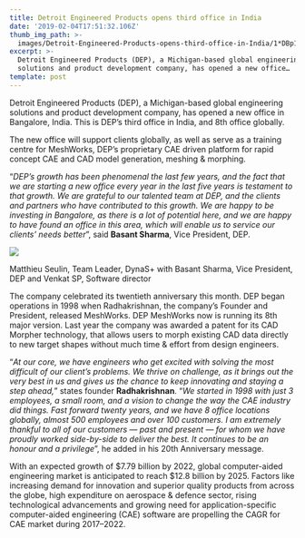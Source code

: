 ```yaml
---
title: Detroit Engineered Products opens third office in India
date: '2019-02-04T17:51:32.106Z'
thumb_img_path: >-
  images/Detroit-Engineered-Products-opens-third-office-in-India/1*DBp1td-bJ2W4IoKJbywiXA.jpeg
excerpt: >-
  Detroit Engineered Products (DEP), a Michigan-based global engineering
  solutions and product development company, has opened a new office…
template: post
---
```

Detroit Engineered Products (DEP), a Michigan-based global engineering solutions and product development company, has opened a new office in Bangalore, India. This is DEP’s third office in India, and 8th office globally.

The new office will support clients globally, as well as serve as a training centre for MeshWorks, DEP’s proprietary CAE driven platform for rapid concept CAE and CAD model generation, meshing & morphing.

“*DEP’s growth has been phenomenal the last few years, and the fact that we are starting a new office every year in the last five years is testament to that growth. We are grateful to our talented team at DEP, and the clients and partners who have contributed to this growth. We are happy to be investing in Bangalore, as there is a lot of potential here, and we are happy to have found an office in this area, which will enable us to service our clients’ needs better*”, said **Basant Sharma**, Vice President, DEP.

![](/images/Detroit-Engineered-Products-opens-third-office-in-India/1*DBp1td-bJ2W4IoKJbywiXA.jpeg)

<figcaption>Matthieu Seulin, Team Leader, DynaS+ with Basant Sharma, Vice President, DEP and Venkat SP, Software&nbsp;director</figcaption>

The company celebrated its twentieth anniversary this month. DEP began operations in 1998 when Radhakrishnan, the company’s Founder and President, released MeshWorks. DEP MeshWorks now is running its 8th major version. Last year the company was awarded a patent for its CAD Morpher technology, that allows users to morph existing CAD data directly to new target shapes without much time & effort from design engineers.

“*At our core, we have engineers who get excited with solving the most difficult of our client’s problems. We thrive on challenge, as it brings out the very best in us and gives us the chance to keep innovating and staying a step ahead,*” states founder **Radhakrishnan**. “*We started in 1998 with just 3 employees, a small room, and a vision to change the way the CAE industry did things. Fast forward twenty years, and we have 8 office locations globally, almost 500 employees and over 100 customers. I am extremely thankful to all of our customers — past and present — for whom we have proudly worked side-by-side to deliver the best. It continues to be an honour and a privilege*”, he added in his 20th Anniversary message.

With an expected growth of $7.79 billion by 2022, global computer-aided engineering market is anticipated to reach $12.8 billion by 2025. Factors like increasing demand for innovation and superior quality products from across the globe, high expenditure on aerospace & defence sector, rising technological advancements and growing need for application-specific computer-aided engineering (CAE) software are propelling the CAGR for CAE market during 2017–2022.
